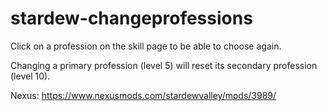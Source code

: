 # stardew-changeprofessions

Click on a profession on the skill page to be able to choose again.

Changing a primary profession (level 5) will reset its secondary profession (level 10).

Nexus: https://www.nexusmods.com/stardewvalley/mods/3989/
